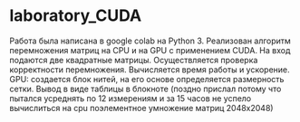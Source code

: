 # laboratory_CUDA

Работа была написана в google colab на Python 3.
Реализован алгоритм перемножения матриц на CPU и на GPU с применением CUDA.
На вход подаются две квадратные матрицы.
Осуществляется проверка корректности перемножения.
Вычисляется время работы и ускорение.
GPU: создается блок нитей, на его основе определяется размерность сетки.
Вывод в виде таблицы в блокноте (поздно прислал потому что пытался усреднять по 12 измерениям и за 15 часов не успело вычислиться на cpu поэлементное умножение матриц 2048х2048) 